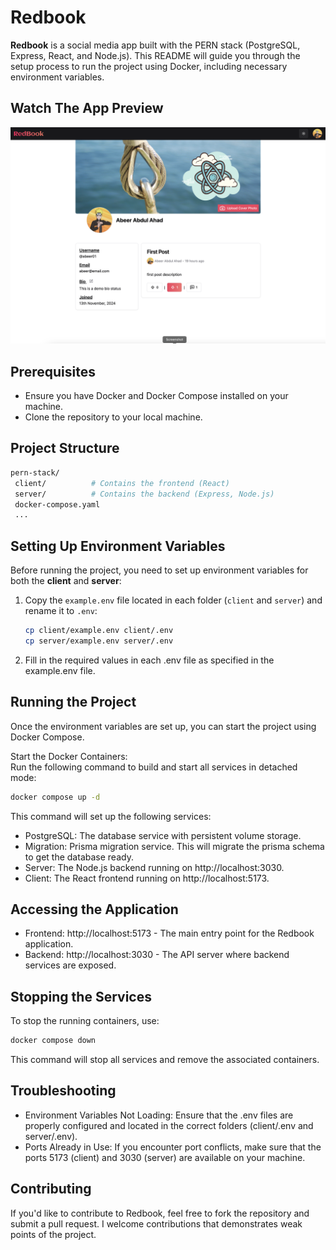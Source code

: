 # Redbook

**Redbook** is a social media app built with the PERN stack (PostgreSQL, Express, React, and Node.js). This README will guide you through the setup process to run the project using Docker, including necessary environment variables.

## Watch The App Preview
[![Redbook Preview Thumbnail](./client/public/redbook-screenshot.png)](https://www.youtube.com/watch?v=SJKd8GhW-iE)

## Prerequisites

- Ensure you have Docker and Docker Compose installed on your machine.
- Clone the repository to your local machine.

## Project Structure

```bash
pern-stack/
 client/          # Contains the frontend (React)
 server/          # Contains the backend (Express, Node.js)
 docker-compose.yaml
 ...
```

## Setting Up Environment Variables

Before running the project, you need to set up environment variables for both the **client** and **server**:

1. Copy the `example.env` file located in each folder (`client` and `server`) and rename it to `.env`:

   ```bash
   cp client/example.env client/.env
   cp server/example.env server/.env
   ```

2. Fill in the required values in each .env file as specified in the example.env file.

## Running the Project

Once the environment variables are set up, you can start the project using Docker Compose.

Start the Docker Containers: <br>
Run the following command to build and start all services in detached mode:

```bash
docker compose up -d
```

This command will set up the following services:

- PostgreSQL: The database service with persistent volume storage.
- Migration: Prisma migration service. This will migrate the prisma schema to get the database ready.
- Server: The Node.js backend running on http://localhost:3030.
- Client: The React frontend running on http://localhost:5173.

## Accessing the Application

- Frontend: http://localhost:5173 - The main entry point for the Redbook application.
- Backend: http://localhost:3030 - The API server where backend services are exposed.

## Stopping the Services

To stop the running containers, use:

```bash
docker compose down
```

This command will stop all services and remove the associated containers.

## Troubleshooting

- Environment Variables Not Loading: Ensure that the .env files are properly configured and located in the correct folders (client/.env and server/.env).
- Ports Already in Use: If you encounter port conflicts, make sure that the ports 5173 (client) and 3030 (server) are available on your machine.

## Contributing

If you'd like to contribute to Redbook, feel free to fork the repository and submit a pull request. I welcome contributions that demonstrates weak points of the project.
